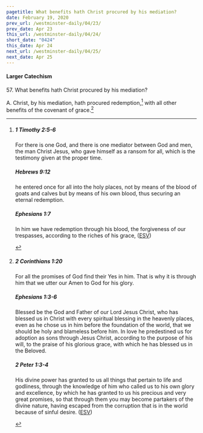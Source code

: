 ```yaml
---
pagetitle: What benefits hath Christ procured by his mediation?
date: February 19, 2020
prev_url: /westminster-daily/04/23/
prev_date: Apr 23
this_url: /westminster-daily/04/24/
short_date: "0424"
this_date: Apr 24
next_url: /westminster-daily/04/25/
next_date: Apr 25
---
```


#### Larger Catechism

57\. What benefits hath Christ procured by his mediation?

A. Christ, by his mediation, hath procured redemption,[^fnref:wlc1] with all other benefits of the covenant of grace.[^fnref:wlc2]


[^fnref:wlc1]: <div class="esv"><h5>1 Timothy 2:5-6</h5> <div class="esv-text"><p id="p54002005.01-1">For there is one God, and there is one mediator between God and men, the man Christ Jesus, who gave himself as a ransom for all, which is the testimony given at the proper time.</p> </div><h5>Hebrews 9:12</h5> <div class="esv-text"><p id="p58009012.01-2">he entered once for all into the holy places, not by means of the blood of goats and calves but by means of his own blood, thus securing an eternal redemption.</p> </div><h5>Ephesians 1:7</h5> <div class="esv-text"><p id="p49001007.01-3">In him we have redemption through his blood, the forgiveness of our trespasses, according to the riches of his grace,  (<a href="http://www.esv.org" class="copyright">ESV</a>)</p> </div> </div>

[^fnref:wlc2]: <div class="esv"><h5>2 Corinthians 1:20</h5> <div class="esv-text"><p id="p47001020.01-1">For all the promises of God find their Yes in him. That is why it is through him that we utter our Amen to God for his glory.</p> </div><h5>Ephesians 1:3-6</h5> <div class="esv-text"> <p id="p49001003.05-2">Blessed be the God and Father of our Lord Jesus Christ, who has blessed us in Christ with every spiritual blessing in the heavenly places, even as he chose us in him before the foundation of the world, that we should be holy and blameless before him. In love he predestined us for adoption as sons through Jesus Christ, according to the purpose of his will, to the praise of his glorious grace, with which he has blessed us in the Beloved.</p> </div><h5>2 Peter 1:3-4</h5> <div class="esv-text"> <p id="p61001003.07-3">His divine power has granted to us all things that pertain to life and godliness, through the knowledge of him who called us to his own glory and excellence, by which he has granted to us his precious and very great promises, so that through them you may become partakers of the divine nature, having escaped from the corruption that is in the world because of sinful desire.  (<a href="http://www.esv.org" class="copyright">ESV</a>)</p> </div> </div>

